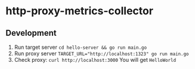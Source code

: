 # http-proxy-metrics-collector

## Development

1. Run target server `cd hello-server && go run main.go`
2. Run proxy server `TARGET_URL="http://localhost:1323" go run main.go`
3. Check proxy: `curl http://localhost:3000`  You will get `HelloWorld`

